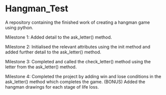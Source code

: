 # Hangman_Test

A repository containing the finished work of creating a hangman game using python.

Milestone 1:
Added detail to the ask_letter() method.

Milestone 2:
Initialised the relevant attributes using the init method and added further detail to the ask_letter() method.

Milestone 3:
Completed and called the check_letter() method using the letter from the ask_letter() method.

Milestone 4:
Completed the project by adding win and lose conditions in the ask_letter() method which completes the game.
(BONUS) Added the hangman drawings for each stage of life loss.
